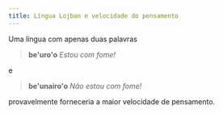 ```yaml
---
title: Língua Lojban e velocidade do pensamento
---
```


<div class="lojbo"></div>

Uma língua com apenas duas palavras

> **be'uro'o**
> _Estou com fome!_

e

> **be'unairo'o**
> _Não estou com fome!_

provavelmente forneceria a maior velocidade de pensamento.